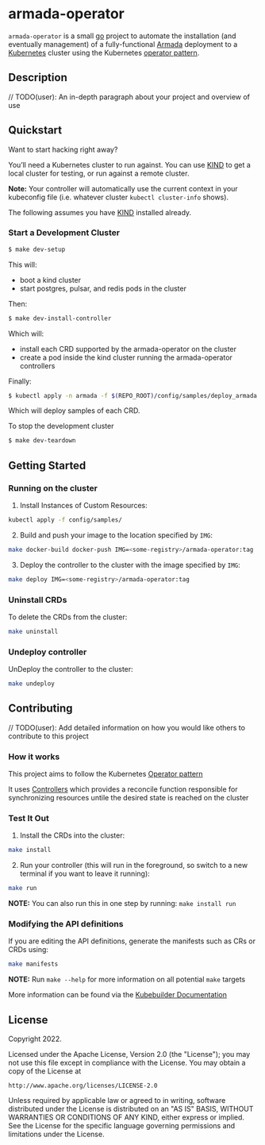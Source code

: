 # armada-operator
`armada-operator` is a small [go](https://go.dev/) project to automate the 
installation (and eventually management) of a fully-functional 
[Armada](https://github.com/armadaproject/armada) deployment
to a [Kubernetes](https://kubernetes.io/) cluster using the Kubernetes 
[operator pattern](https://kubernetes.io/docs/concepts/extend-kubernetes/operator/).

## Description
// TODO(user): An in-depth paragraph about your project and overview of use

## Quickstart

Want to start hacking right away?

You’ll need a Kubernetes cluster to run against. You can use 
[KIND](https://sigs.k8s.io/kind) to get a local cluster for testing, or run 
against a remote cluster.  

**Note:** Your controller will automatically use the current context in your 
kubeconfig file (i.e. whatever cluster `kubectl cluster-info` shows).

The following assumes you have [KIND](https://sigs.k8s.io/kind) installed already.

### Start a Development Cluster

```bash
$ make dev-setup
```
This will:
- boot a kind cluster
- start postgres, pulsar, and redis pods in the cluster

Then:
```bash
$ make dev-install-controller
```
Which will:
- install each CRD supported by the armada-operator on the cluster
- create a pod inside the kind cluster running the armada-operator controllers

Finally:
```bash
$ kubectl apply -n armada -f $(REPO_ROOT)/config/samples/deploy_armada.yaml
```

Which will deploy samples of each CRD.

To stop the development cluster
```bash
$ make dev-teardown
```

## Getting Started

### Running on the cluster
1. Install Instances of Custom Resources:

```sh
kubectl apply -f config/samples/
```

2. Build and push your image to the location specified by `IMG`:
	
```sh
make docker-build docker-push IMG=<some-registry>/armada-operator:tag
```
	
3. Deploy the controller to the cluster with the image specified by `IMG`:

```sh
make deploy IMG=<some-registry>/armada-operator:tag
```

### Uninstall CRDs
To delete the CRDs from the cluster:

```sh
make uninstall
```

### Undeploy controller
UnDeploy the controller to the cluster:

```sh
make undeploy
```

## Contributing
// TODO(user): Add detailed information on how you would like others to contribute to this project

### How it works
This project aims to follow the Kubernetes [Operator pattern](https://kubernetes.io/docs/concepts/extend-kubernetes/operator/)

It uses [Controllers](https://kubernetes.io/docs/concepts/architecture/controller/) 
which provides a reconcile function responsible for synchronizing resources untile the desired state is reached on the cluster 

### Test It Out
1. Install the CRDs into the cluster:

```sh
make install
```

2. Run your controller (this will run in the foreground, so switch to a new terminal if you want to leave it running):

```sh
make run
```

**NOTE:** You can also run this in one step by running: `make install run`

### Modifying the API definitions
If you are editing the API definitions, generate the manifests such as CRs or CRDs using:

```sh
make manifests
```

**NOTE:** Run `make --help` for more information on all potential `make` targets

More information can be found via the [Kubebuilder Documentation](https://book.kubebuilder.io/introduction.html)

## License

Copyright 2022.

Licensed under the Apache License, Version 2.0 (the "License");
you may not use this file except in compliance with the License.
You may obtain a copy of the License at

    http://www.apache.org/licenses/LICENSE-2.0

Unless required by applicable law or agreed to in writing, software
distributed under the License is distributed on an "AS IS" BASIS,
WITHOUT WARRANTIES OR CONDITIONS OF ANY KIND, either express or implied.
See the License for the specific language governing permissions and
limitations under the License.

